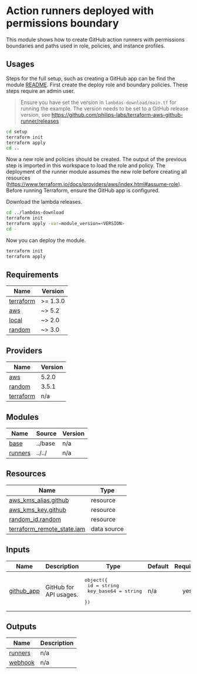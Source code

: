 <!-- This file is generated. Do not edit! PLEASE edit https://github.com/philips-labs/terraform-aws-github-runner/blob/main/$dir/README.md -->
# Action runners deployed with permissions boundary

This module shows how to create GitHub action runners with permissions boundaries and paths used in role, policies, and instance profiles.

## Usages

Steps for the full setup, such as creating a GitHub app can be find the module [README](../../README.md). First create the deploy role and boundary policies. These steps require an admin user.

> Ensure you have set the version in `lambdas-download/main.tf` for running the example. The version needs to be set to a GitHub release version, see https://github.com/philips-labs/terraform-aws-github-runner/releases


```bash
cd setup
terraform init
terraform apply
cd ..
```

Now a new role and policies should be created. The output of the previous step is imported in this workspace to load the role and policy. The deployment of the runner module assumes the new role before creating all resources (https://www.terraform.io/docs/providers/aws/index.html#assume-role). Before running Terraform, ensure the GitHub app is configured.

Download the lambda releases.

```bash
cd ../lambdas-download
terraform init
terraform apply -var=module_version=<VERSION>
cd -
```

Now you can deploy the module.

```bash
terraform init
terraform apply
```

<!-- BEGIN_TF_DOCS -->
## Requirements

| Name | Version |
|------|---------|
| <a name="requirement_terraform"></a> [terraform](#requirement\_terraform) | >= 1.3.0 |
| <a name="requirement_aws"></a> [aws](#requirement\_aws) | ~> 5.2 |
| <a name="requirement_local"></a> [local](#requirement\_local) | ~> 2.0 |
| <a name="requirement_random"></a> [random](#requirement\_random) | ~> 3.0 |

## Providers

| Name | Version |
|------|---------|
| <a name="provider_aws"></a> [aws](#provider\_aws) | 5.2.0 |
| <a name="provider_random"></a> [random](#provider\_random) | 3.5.1 |
| <a name="provider_terraform"></a> [terraform](#provider\_terraform) | n/a |

## Modules

| Name | Source | Version |
|------|--------|---------|
| <a name="module_base"></a> [base](#module\_base) | ../base | n/a |
| <a name="module_runners"></a> [runners](#module\_runners) | ../../ | n/a |

## Resources

| Name | Type |
|------|------|
| [aws_kms_alias.github](https://registry.terraform.io/providers/hashicorp/aws/latest/docs/resources/kms_alias) | resource |
| [aws_kms_key.github](https://registry.terraform.io/providers/hashicorp/aws/latest/docs/resources/kms_key) | resource |
| [random_id.random](https://registry.terraform.io/providers/hashicorp/random/latest/docs/resources/id) | resource |
| [terraform_remote_state.iam](https://registry.terraform.io/providers/hashicorp/terraform/latest/docs/data-sources/remote_state) | data source |

## Inputs

| Name | Description | Type | Default | Required |
|------|-------------|------|---------|:--------:|
| <a name="input_github_app"></a> [github\_app](#input\_github\_app) | GitHub for API usages. | <pre>object({<br>    id         = string<br>    key_base64 = string<br>  })</pre> | n/a | yes |

## Outputs

| Name | Description |
|------|-------------|
| <a name="output_runners"></a> [runners](#output\_runners) | n/a |
| <a name="output_webhook"></a> [webhook](#output\_webhook) | n/a |
<!-- END_TF_DOCS -->